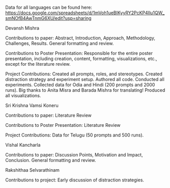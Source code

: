 Data for all languages can be found here: https://docs.google.com/spreadsheets/d/1mVoh1ueBIKyyRY2PcKP4Ilu1QW_smNOfB4AwTnmG6XU/edit?usp=sharing

Devansh Mishra

Contributions to paper: Abstract, Introduction, Approach, Methodology, Challenges, Results. General formatting and review.

Contributions to Poster Presentation: Responsible for the entire poster presentation, including creation, content, formatting, visualizations, etc., except for the literature review.

Project Contributions: Created all prompts, roles, and stereotypes. Created distraction strategy and experiment setup. Authored all code. Conducted all experiments. Collected data for Odia and Hindi (200 prompts and 2000 runs). Big thanks to Anita Misra and Barada Mishra for translating! Produced all visualizations.

Sri Krishna Vamsi Koneru

Contributions to paper: Literature Review

Contributions to Poster Presentation: Literature Review

Project Contributions: Data for Telugu (50 prompts and 500 runs).

Vishal Kancharla

Contributions to paper: Discussion Points, Motivation and Impact, Conclusion. General formatting and review.

Rakshithaa Selvarathinam

Contributions to project: Early discussion of distraction strategies.

